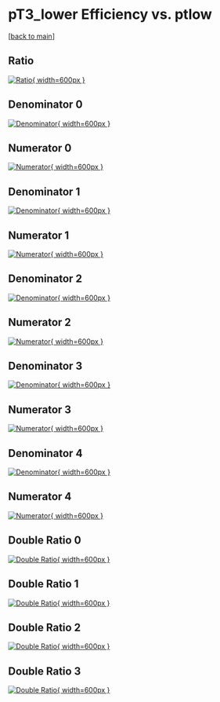 # pT3_lower Efficiency vs. ptlow

[[back to main](./)]



## Ratio

[![Ratio](../mtv/var/pT3_lower_xtr_11_1_eff_ptlow.png){ width=600px }](../mtv/var/pT3_lower_xtr_11_1_eff_ptlow.pdf)

## Denominator 0

[![Denominator](../mtv/den/pT3_lower_xtr_11_1_eff_ptlow_den0.png){ width=600px }](../mtv/den/pT3_lower_xtr_11_1_eff_ptlow_den0.pdf)

## Numerator 0

[![Numerator](../mtv/num/pT3_lower_xtr_11_1_eff_ptlow_num0.png){ width=600px }](../mtv/num/pT3_lower_xtr_11_1_eff_ptlow_num0.pdf)

## Denominator 1

[![Denominator](../mtv/den/pT3_lower_xtr_11_1_eff_ptlow_den1.png){ width=600px }](../mtv/den/pT3_lower_xtr_11_1_eff_ptlow_den1.pdf)

## Numerator 1

[![Numerator](../mtv/num/pT3_lower_xtr_11_1_eff_ptlow_num1.png){ width=600px }](../mtv/num/pT3_lower_xtr_11_1_eff_ptlow_num1.pdf)

## Denominator 2

[![Denominator](../mtv/den/pT3_lower_xtr_11_1_eff_ptlow_den2.png){ width=600px }](../mtv/den/pT3_lower_xtr_11_1_eff_ptlow_den2.pdf)

## Numerator 2

[![Numerator](../mtv/num/pT3_lower_xtr_11_1_eff_ptlow_num2.png){ width=600px }](../mtv/num/pT3_lower_xtr_11_1_eff_ptlow_num2.pdf)

## Denominator 3

[![Denominator](../mtv/den/pT3_lower_xtr_11_1_eff_ptlow_den3.png){ width=600px }](../mtv/den/pT3_lower_xtr_11_1_eff_ptlow_den3.pdf)

## Numerator 3

[![Numerator](../mtv/num/pT3_lower_xtr_11_1_eff_ptlow_num3.png){ width=600px }](../mtv/num/pT3_lower_xtr_11_1_eff_ptlow_num3.pdf)

## Denominator 4

[![Denominator](../mtv/den/pT3_lower_xtr_11_1_eff_ptlow_den4.png){ width=600px }](../mtv/den/pT3_lower_xtr_11_1_eff_ptlow_den4.pdf)

## Numerator 4

[![Numerator](../mtv/num/pT3_lower_xtr_11_1_eff_ptlow_num4.png){ width=600px }](../mtv/num/pT3_lower_xtr_11_1_eff_ptlow_num4.pdf)

## Double Ratio 0

[![Double Ratio](../mtv/ratio/pT3_lower_xtr_11_1_eff_ptlow_ratio0.png){ width=600px }](../mtv/ratio/pT3_lower_xtr_11_1_eff_ptlow_ratio0.pdf)

## Double Ratio 1

[![Double Ratio](../mtv/ratio/pT3_lower_xtr_11_1_eff_ptlow_ratio1.png){ width=600px }](../mtv/ratio/pT3_lower_xtr_11_1_eff_ptlow_ratio1.pdf)

## Double Ratio 2

[![Double Ratio](../mtv/ratio/pT3_lower_xtr_11_1_eff_ptlow_ratio2.png){ width=600px }](../mtv/ratio/pT3_lower_xtr_11_1_eff_ptlow_ratio2.pdf)

## Double Ratio 3

[![Double Ratio](../mtv/ratio/pT3_lower_xtr_11_1_eff_ptlow_ratio3.png){ width=600px }](../mtv/ratio/pT3_lower_xtr_11_1_eff_ptlow_ratio3.pdf)

